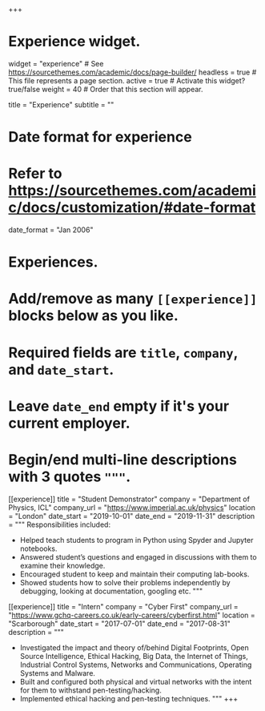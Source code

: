 +++
# Experience widget.
widget = "experience"  # See https://sourcethemes.com/academic/docs/page-builder/
headless = true  # This file represents a page section.
active = true  # Activate this widget? true/false
weight = 40  # Order that this section will appear.

title = "Experience"
subtitle = ""

# Date format for experience
#   Refer to https://sourcethemes.com/academic/docs/customization/#date-format
date_format = "Jan 2006"

# Experiences.
#   Add/remove as many `[[experience]]` blocks below as you like.
#   Required fields are `title`, `company`, and `date_start`.
#   Leave `date_end` empty if it's your current employer.
#   Begin/end multi-line descriptions with 3 quotes `"""`.
[[experience]]
  title = "Student Demonstrator"
  company = "Department of Physics, ICL"
  company_url = "https://www.imperial.ac.uk/physics"
  location = "London"
  date_start = "2019-10-01"
  date_end = "2019-11-31"
  description = """
  Responsibilities included:
  
  * Helped teach students to program in Python using Spyder and Jupyter notebooks.
  * Answered student’s questions and engaged in discussions with them to examine their knowledge.
  * Encouraged student to keep and maintain their computing lab-books.
  * Showed students how to solve their problems independently by debugging, looking at documentation, googling etc.
  """

[[experience]]
  title = "Intern"
  company = "Cyber First"
  company_url = "https://www.gchq-careers.co.uk/early-careers/cyberfirst.html"
  location = "Scarborough"
  date_start = "2017-07-01"
  date_end = "2017-08-31"
  description = """
  * Investigated the impact and theory of/behind Digital Footprints, Open Source Intelligence, Ethical Hacking, Big Data, the Internet of Things, Industrial Control Systems,         Networks and Communications, Operating Systems and Malware.
  * Built and configured both physical and virtual networks with the intent for them to withstand pen-testing/hacking.
  * Implemented ethical hacking and pen-testing techniques.
  """
+++
